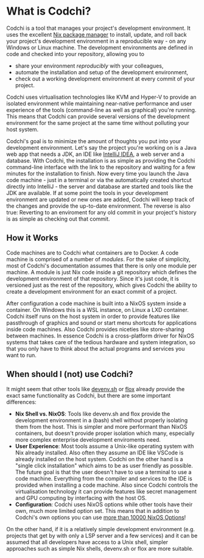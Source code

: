 # What is Codchi?

<!-- TODO this should be merged with the landing page -->

Codchi is a tool that manages your project's development environment. It uses the excellent [Nix package manager](https://nixos.org) to install, update, and roll back your project's development environment in a reproducible way - on any Windows or Linux machine. The development environments are defined in code and checked into your repository, allowing you to

- share your environment *reproducibly* with your colleagues,
- automate the installation and setup of the development environment,
- check out a working development environment at every commit of your project.

Codchi uses virtualisation technologies like KVM and Hyper-V to provide an isolated environment while maintaining near-native performance and user experience of the tools (command-line as well as graphical) you're running. This means that Codchi can provide several versions of the development environment for the same project at the same time without polluting your host system.

Codchi's goal is to minimize the amount of thoughts you put into your development environment. Let's say the project you're working on is a Java web app that needs a JDK, an IDE like [IntelliJ IDEA](https://www.jetbrains.com/idea/), a web server and a database. With Codchi, the installation is as simple as providing the Codchi command-line interface with the link to the repository and waiting for a few minutes for the installation to finish. Now every time you launch the Java code machine - just in a terminal or via the automatically created shortcut directly into IntelliJ - the server and database are started and tools like the JDK are available. If at some point the tools in your development environment are updated or new ones are added, Codchi will keep track of the changes and provide the up-to-date environment. The reverse is also true: Reverting to an enviroment for any old commit in your project's history is as simple as checking out that commit.

## How it Works

Code machines are to Codchi what containers are to Docker. A code machine is comprised of a number of *modules*. For the sake of simplicity, most of Codchi's documentation assumes that there is only one module per machine. A module is just Nix code inside a git repository which defines the development environment of that repository. Since it's just code, it is versioned just as the rest of the repository, which gives Codchi the ability to create a development environment for an exact commit of a project.

After configuration a code machine is built into a NixOS system inside a container. On Windows this is a WSL instance, on Linux a LXD container. Codchi itself runs on the host system in order to provide features like passthrough of graphics and sound or start menu shortcuts for applications inside code machines. Also Codchi provides niceties like store-sharing between machines. In essence Codchi is a cross-platform driver for NixOS systems that takes care of the tedious hardware and system integration, so that you only have to think about the actual programs and services you want to run.

## When should I (not) use Codchi?

It might seem that other tools like [devenv.sh](https://devenv.sh/) or [flox](https://flox.dev/) already provide the exact same functionality as Codchi, but there are some important differences:

- **Nix Shell vs. NixOS**: Tools like devenv.sh and flox provide the development environment in a (bash) shell without properly isolating them from the host. This is simpler and more performant than NixOS containers, but doesn't provide proper isolation which many, especially more complex enterprise development enviroments need.
- **User Experience**: Most tools assume a Unix-like operating system with Nix already installed. Also often they assume an IDE like VSCode is already installed on the host system. Codchi on the other hand is a "single click installation" which aims to be as user friendly as possible. The future goal is that the user doesn't have to use a terminal to use a code machine. Everything from the compiler and services to the IDE is provided when installing a code machine. Also since Codchi controls the virtualisation technology it can provide features like secret management and GPU computing by interfacing with the host OS.
- **Configuration**: Codchi uses NixOS options while other tools have their own, much more limited option set. This means that in addition to Codchi's own options you can use [more than 10000 NixOS Options](https://search.nixos.org/options)!

On the other hand, if it is a relatively simple development environment (e.g. projects that get by with only a LSP server and a few services) and it can be assumed that all developers have access to a Unix shell, simpler approaches such as simple Nix shells, devenv.sh or flox are more suitable.
